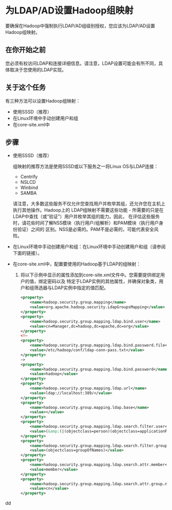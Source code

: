 为LDAP/AD设置Hadoop组映射
================================================================================
要确保在Hadoop中强制执行LDAP/AD组级别授权，您应该为LDAP/AD设置Hadoop组映射。

## 在你开始之前
您必须有权访问LDAP和连接详细信息。请注意，LDAP设置可能会有所不同，具体取决于您使用的LDAP实现。

## 关于这个任务
有三种方法可以设置Hadoop组映射：
+ 使用SSSD（推荐）
+ 在Linux环境中手动创建用户和组
+ 在core-site.xml中

## 步骤
+ 使用SSSD（推荐）

  组映射的推荐方法是使用SSSD或以下服务之一将Linux OS与LDAP连接：
  - Centrify
  - NSLCD
  - Winbind
  - SAMBA

  请注意，大多数这些服务不仅允许您查找用户并枚举其组，还允许您在主机上执行其他操作。Hadoop上的
  LDAP组映射不需要这些功能 - 所需要的只是在LDAP中查找（或“验证”）用户并枚举其组的能力。因此，
  在评估这些服务时，请花些时间了解NSS模块（执行用户/组解析）和PAM模块（执行用户身份验证）之间的
  区别。NSS是必需的。PAM不是必需的，可能代表安全风险。

+ 在Linux环境中手动创建用户和组：在Linux环境中手动创建用户和组（请参阅下面的链接）。
+ 在core-site.xml中，配置要使用的Hadoop基于LDAP的组映射：
    1. 将以下示例中显示的属性添加到core-site.xml文件中。您需要提供绑定用户的值，绑定密码以及
    特定于LDAP实例的其他属性，并确保对象类，用户和组筛选器与LDAP实例中指定的值匹配。
        ```xml
        <property>
            <name>hadoop.security.group.mapping</name>
            <value>org.apache.hadoop.security.LdapGroupsMapping</value>
        </property>
        <property>
            <name>hadoop.security.group.mapping.ldap.bind.user</name>
            <value>cn=Manager,dc=hadoop,dc=apache,dc=org</value>
        </property>
        <!–
        <property>
            <name>hadoop.security.group.mapping.ldap.bind.password.file</name>
            <value>/etc/hadoop/conf/ldap-conn-pass.txt</value>
        </property>
        –>
        <property>
            <name>hadoop.security.group.mapping.ldap.bind.password</name>
            <value>hadoop</value>
        </property>
        <property>
            <name>hadoop.security.group.mapping.ldap.url</name>
            <value>ldap://localhost:389/</value>
        </property>
        <property>
            <name>hadoop.security.group.mapping.ldap.base</name>
            <value></value>
        </property>
        <property>
            <name>hadoop.security.group.mapping.ldap.search.filter.user</name>
            <value>(&amp;(|(objectclass=person)(objectclass=applicationProcess))(cn={0}))</value>
        </property>
        <property>
            <name>hadoop.security.group.mapping.ldap.search.filter.group</name>
            <value>(objectclass=groupOfNames)</value>
        </property>
        <property>
            <name>hadoop.security.group.mapping.ldap.search.attr.member</name>
            <value>member</value>
        </property>
        <property>
            <name>hadoop.security.group.mapping.ldap.search.attr.group.name</name>
            <value>cn</value>
        </property>
        ```




































dd
